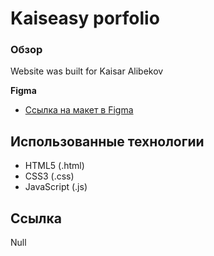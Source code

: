 # Kaiseasy porfolio

### Обзор

Website was built for Kaisar Alibekov

**Figma**

- [Ссылка на макет в Figma](https://www.figma.com/file/dscE8EP0XE5BachfnubWWS/KAIS-PROJECT?node-id=59%3A20&viewport=-1186%2C437%2C0.5932035446166992)

## Использованные технологии

- HTML5 (.html)
- CSS3 (.css)
- JavaScript (.js)

## Ссылка

Null
